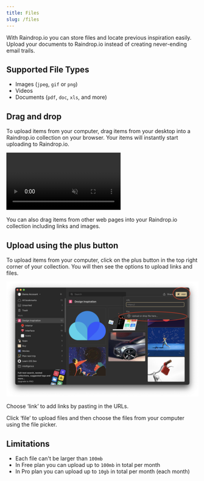 ```yaml
---
title: Files
slug: /files
---
```


With Raindrop.io you can store files and locate previous inspiration easily. Upload your documents to Raindrop.io instead of creating never-ending email trails.

## Supported File Types
- Images (``jpeg``, ``gif`` or ``png``)
- Videos
- Documents (``pdf``, ``doc``, ``xls``, and more)

## Drag and drop
To upload items from your computer, drag items from your desktop into a Raindrop.io collection on your browser.
Your items will instantly start uploading to Raindrop.io.

<p><video src={require('./dnd.mp4').default} autoPlay loop controls muted style={{width: '100%'}} /></p>

You can also drag items from other web pages into your Raindrop.io collection including links and images.

## Upload using the plus button
To upload items from your computer, click on the plus button in the top right corner of your collection. 
You will then see the options to upload links and files.

![](add.png)

Choose ‘link’ to add links by pasting in the URLs.

Click ‘file’ to upload files and then choose the files from your computer using the file picker.

## Limitations
- Each file can't be larger than ``100mb``
- In Free plan you can upload up to ``100mb`` in total per month
- In Pro plan you can upload up to ``10gb`` in total per month (each month)